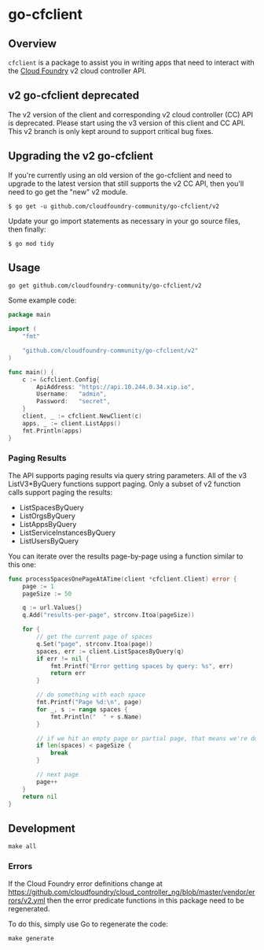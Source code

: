 # go-cfclient

## Overview
`cfclient` is a package to assist you in writing apps that need to interact with the [Cloud Foundry](http://cloudfoundry.org)
v2 cloud controller API.

## v2 go-cfclient deprecated
The v2 version of the client and corresponding v2 cloud controller (CC) API is deprecated. Please start using the v3 version of this
client and CC API. This v2 branch is only kept around to support critical bug fixes.

## Upgrading the v2 go-cfclient
If you're currently using an old version of the go-cfclient and need to upgrade to the latest version that still
supports the v2 CC API, then you'll need to go get the "new" v2 module.

```shell
$ go get -u github.com/cloudfoundry-community/go-cfclient/v2
```

Update your go import statements as necessary in your go source files, then finally:
```shell
$ go mod tidy
```

## Usage
```
go get github.com/cloudfoundry-community/go-cfclient/v2
```
Some example code:

```go
package main

import (
	"fmt"

	"github.com/cloudfoundry-community/go-cfclient/v2"
)

func main() {
	c := &cfclient.Config{
		ApiAddress: "https://api.10.244.0.34.xip.io",
		Username:   "admin",
		Password:   "secret",
	}
	client, _ := cfclient.NewClient(c)
	apps, _ := client.ListApps()
	fmt.Println(apps)
}
```

### Paging Results

The API supports paging results via query string parameters. All of the v3 ListV3*ByQuery functions support paging. Only a subset of v2 function calls support paging the results:

- ListSpacesByQuery
- ListOrgsByQuery
- ListAppsByQuery
- ListServiceInstancesByQuery
- ListUsersByQuery

You can iterate over the results page-by-page using a function similar to this one:

```go
func processSpacesOnePageAtATime(client *cfclient.Client) error {
	page := 1
	pageSize := 50

	q := url.Values{}
	q.Add("results-per-page", strconv.Itoa(pageSize))

	for {
		// get the current page of spaces
		q.Set("page", strconv.Itoa(page))
		spaces, err := client.ListSpacesByQuery(q)
		if err != nil {
			fmt.Printf("Error getting spaces by query: %s", err)
			return err
		}

		// do something with each space
		fmt.Printf("Page %d:\n", page)
		for _, s := range spaces {
			fmt.Println("  " + s.Name)
		}

		// if we hit an empty page or partial page, that means we're done
		if len(spaces) < pageSize {
			break
		}

		// next page
		page++
	}
	return nil
}
```

## Development

```shell
make all
```

### Errors

If the Cloud Foundry error definitions change at <https://github.com/cloudfoundry/cloud_controller_ng/blob/master/vendor/errors/v2.yml>
then the error predicate functions in this package need to be regenerated.

To do this, simply use Go to regenerate the code:

```shell
make generate
```

